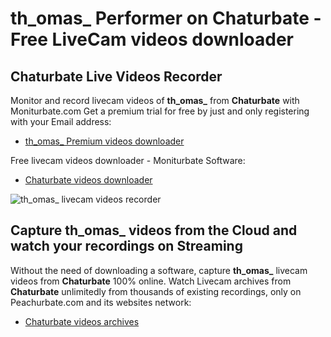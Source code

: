 # th_omas_ Performer on Chaturbate - Free LiveCam videos downloader

## Chaturbate Live Videos Recorder

Monitor and record livecam videos of **th_omas_** from **Chaturbate** with Moniturbate.com
Get a premium trial for free by just and only registering with your Email address:
* [th_omas_ Premium videos downloader](https://moniturbate.com/request-demo-licence-key.html)

Free livecam videos downloader - Moniturbate Software:
* [Chaturbate videos downloader](https://moniturbate.com/moniturbate-download-software.html)

![th_omas_ livecam videos recorder](https://peachurnet.com/templates/moniturbate-software.png)


## Capture th_omas_ videos from the Cloud and watch your recordings on Streaming

Without the need of downloading a software, capture **th_omas_** livecam videos from **Chaturbate** 100% online.
Watch Livecam archives from **Chaturbate** unlimitedly from thousands of existing recordings, only on Peachurbate.com and its websites network:
* [Chaturbate videos archives](https://peachurnet.com/)
